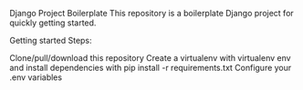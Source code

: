 Django Project Boilerplate
This repository is a boilerplate Django project for quickly getting started.

Getting started
Steps:

Clone/pull/download this repository
Create a virtualenv with virtualenv env and install dependencies with pip install -r requirements.txt
Configure your .env variables
